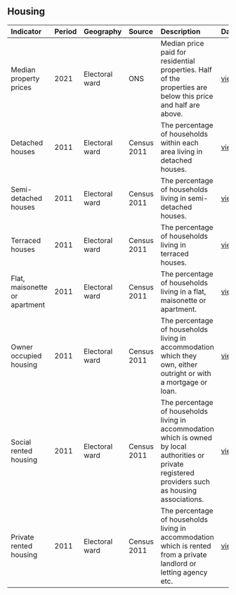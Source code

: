 ## Housing

| Indicator     | Period        | Geography     | Source        | Description   | Data           | Code           |
|:------------- |:------------- |:------------- |:------------- |:------------- | :------------- | :------------- |
| Median property prices | 2021 | Electoral ward | ONS | Median price paid for residential properties. Half of the properties are below this price and half are above. | [view](data/median_property_prices.csv) | [view](code/median_property_prices.R) |
| Detached houses | 2011 | Electoral ward | Census 2011 | The percentage of households within each area living in detached houses. | [view](data/detached_houses.csv) | [view](code/detached_houses.R) |
| Semi-detached houses | 2011 | Electoral ward | Census 2011 | The percentage of households living in semi-detached houses. | [view](data/semi_detached_housing.csv) | [view](code/semi_detached_housing.R) |
| Terraced houses | 2011 | Electoral ward | Census 2011 | The percentage of households living in terraced houses. | [view](data/terraced_housing.csv) | [view](code/terraced_housing.R) |
| Flat, maisonette or apartment | 2011 | Electoral ward | Census 2011 | The percentage of households living in a flat, maisonette or apartment. | [view](data/flats.csv) | [view](code/flats.R) |
| Owner occupied housing | 2011 | Electoral ward | Census 2011 | The percentage of households living in accommodation which they own, either outright or with a mortgage or loan. | [view](data/owner_occupied_housing.csv) | [view](code/owner_occupied_housing.R) |
| Social rented housing | 2011 | Electoral ward | Census 2011 | The percentage of households living in accommodation which is owned by local authorities or private registered providers such as housing associations. | [view](data/social_rented_housing.csv) | [view](code/social_rented_housing.R) |
| Private rented housing | 2011 | Electoral ward | Census 2011 | The percentage of households living in accommodation which is rented from a private landlord or letting agency etc. | [view](data/private_rented_housing.csv) | [view](code/private_rented_housing.R) |
